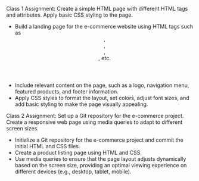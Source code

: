 Class 1
Assignment: Create a simple HTML page with different HTML tags and attributes. Apply basic CSS styling to the page.
* Build a landing page for the e-commerce website using HTML tags such as <header>, <nav>, <section>, <footer>, etc.
* Include relevant content on the page, such as a logo, navigation menu, featured products, and footer information.
* Apply CSS styles to format the layout, set colors, adjust font sizes, and add basic styling to make the page visually appealing.

Class 2
Assignment: Set up a Git repository for the e-commerce project. Create a responsive web page using media queries to adapt to different screen sizes.
* Initialize a Git repository for the e-commerce project and commit the initial HTML and CSS files.
* Create a product listing page using HTML and CSS.
* Use media queries to ensure that the page layout adjusts dynamically based on the screen size, providing an optimal viewing experience on different devices (e.g., desktop, tablet, mobile).
